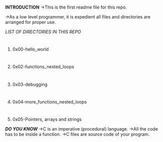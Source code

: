 **INTRODUCTION**
->This is the first readme file for this repo.

->As a low level programmer, it is expedient all files and directories are arranged for proper use.

_LIST OF DIRECTORIES IN THIS REPO_
#
1. 0x00-hello_world
#
2. 0x02-functions_nested_loops
#
3. 0x03-debugging
#
4. 0x04-more_functions_nested_loops
#
5. 0x05-Pointers, arrays and strings

**_DO YOU KNOW_**
	->C is an imperative (procedural) language.
	->All the code has to be inside a function.
	->C files are source code of your program.
